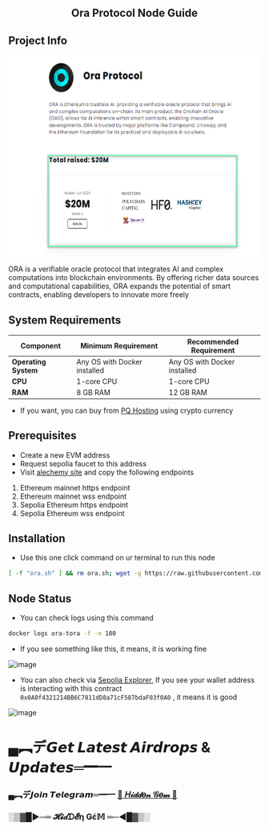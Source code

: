<h2 align=center>Ora Protocol Node Guide</h2>

## Project Info

<p align="center">
<img src='2024-09-16_015124.jpg' style="width:600px;height:400px;">
</p>

ORA is a verifiable oracle protocol that integrates AI and complex computations into blockchain environments. By offering richer data sources and computational capabilities, ORA expands the potential of smart contracts, enabling developers to innovate more freely



## System Requirements

| Component        | Minimum Requirement        | Recommended Requirement  |
|------------------|----------------------------|--------------------------|
| **Operating System** | Any OS with Docker installed | Any OS with Docker installed |
| **CPU**           | 1-core CPU                 | 1-core CPU               |
| **RAM**           | 8 GB RAM                   | 12 GB RAM                |

- If you want, you can buy from [PQ Hosting](https://pq.hosting) using crypto currency

## Prerequisites

- Create a new EVM address
- Request sepolia faucet to this address
- Visit [alechemy site](https://dashboard.alchemy.com/apps) and copy the following endpoints 
1. Ethereum mainnet https endpoint 
2. Ethereum mainnet wss endpoint
3. Sepolia Ethereum https endpoint
4. Sepolia Ethereum wss endpoint

## Installation
- Use this one click command on ur terminal to run this node
```bash
[ -f "ora.sh" ] && rm ora.sh; wget -q https://raw.githubusercontent.com/BidyutRoy2/Ora-Protocol-Node/main/ora.sh && chmod +x ora.sh && ./ora.sh
```
## Node Status

- You can check logs using this command
```bash
docker logs ora-tora -f -n 100
```
- If you see something like this, it means, it is working fine

![image](https://github.com/user-attachments/assets/d0f46d5f-159d-40a4-8cf7-21111f899a6f)

- You can also check via [Sepolia Explorer](https://sepolia.etherscan.io), If you see your wallet address is interacting with this contract `0x0A0f4321214BB6C7811dD8a71cF587bdaF03f0A0` , it means it is good

![image](https://github.com/user-attachments/assets/c256b783-8786-4123-8931-a85051e646db)


# ▄︻デ𝙂𝙚𝙩 𝙇𝙖𝙩𝙚𝙨𝙩 𝘼𝙞𝙧𝙙𝙧𝙤𝙥𝙨 & 𝙐𝙥𝙙𝙖𝙩𝙚𝙨═━一

### ▄︻デ𝙅𝙤𝙞𝙣 𝙏𝙚𝙡𝙚𝙜𝙧𝙖𝙢═━一 [🎀  𝐻𝒾𝒹𝒹𝑒𝓃 𝒢𝑒𝓂  🎀](https://t.me/hiddengemnews) 

### ░▒▓█►─═  𝓗𝓲𝒹ᗪ𝓔η Ǥέ𝕄 ═─◄█▓▒░
